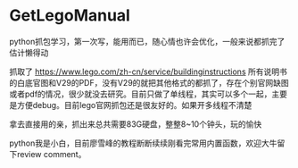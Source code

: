 # GetLegoManual
python抓包学习，第一次写，能用而已，随心情也许会优化，一般来说都抓完了估计懒得动

抓取了 https://www.lego.com/zh-cn/service/buildinginstructions 所有说明书的白底官图和V29的PDF，没有V29的就把其他格式的都抓了，存在个别官网缺图或者pdf的情况，很少就没去研究。目前只做了单线程，其实可以多个一起，主要是方便debug。目前lego官网抓包还是很友好的。如果开多线程不清楚

拿去直接用的亲，抓出来总共需要83G硬盘，整整8~10个钟头，玩的愉快

python我是小白，目前廖雪峰的教程断断续续刚看完常用内置函数，欢迎大牛留下review comment。
